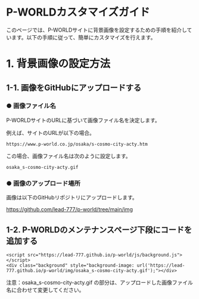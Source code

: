 # P-WORLDカスタマイズガイド
このページでは、P-WORLDサイトに背景画像を設定するための手順を紹介しています。以下の手順に従って、簡単にカスタマイズを行えます。

# 1. 背景画像の設定方法
## 1-1. 画像をGitHubにアップロードする
### ● 画像ファイル名
P-WORLDサイトのURLに基づいて画像ファイル名を決定します。

例えば、サイトのURLが以下の場合。
```
https://www.p-world.co.jp/osaka/s-cosmo-city-acty.htm
```
この場合、画像ファイル名は次のように設定します。
```
osaka_s-cosmo-city-acty.gif
```
### ● 画像のアップロード場所
画像は以下のGitHubリポジトリにアップロードします。

https://github.com/lead-777/p-world/tree/main/img


## 1-2. P-WORLDのメンテナンスページ下段にコードを追加する
```
<script src="https://lead-777.github.io/p-world/js/background.js"></script>
<div class="background" style="background-image: url('https://lead-777.github.io/p-world/img/osaka_s-cosmo-city-acty.gif');"></div>
```
注意：osaka_s-cosmo-city-acty.gif の部分は、アップロードした画像ファイル名に合わせて変更してください。
